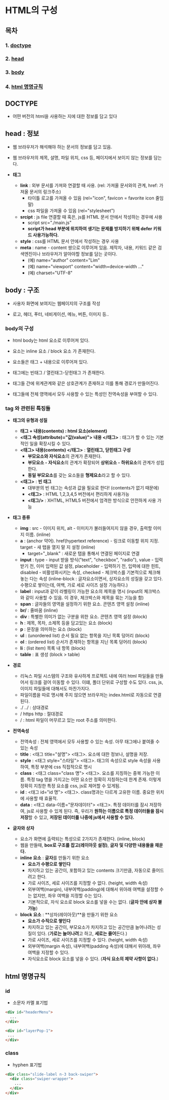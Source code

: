 # HTML의 구성

## 목차

### 1. [doctype](#doctype)

### 2. [head](#head-정보)

### 3. [body](#body-구조)

### 4. [html 명명규칙](#html-명명규칙)

## DOCTYPE

- 어떤 버전의 html을 사용하는 지에 대한 정보를 담고 있다

## head : 정보

- 웹 브라우저가 해석해야 하는 문서의 정보를 담고 있음.

- 웹 브라우저의 제목, 설명, 파일 위치, css 등, 페이지에서 보이지 않는 정보를 담는다.

- **태그**
  - **link** : 외부 문서를 가져와 연결할 때 사용. (rel: 가져올 문서와의 관계, href: 가져올 문서의 링크주소)
    - 타이틀 로고를 가져올 수 있음 (rel="icon", favicon = favorite icon 줄임말)
    - css 파일을 가져올 수 있음 (rel="stylesheet")
  - **srcipt** : js file 연결할 때 혹은, js를 HTML 문서 안에서 작성하는 경우에 사용
    - script src="./main.js"
    - **script가 head 부분에 위치하여 생기는 문제를 방지하기 위해 defer 키워드 사용가능하다.**
  - **style** : css를 HTML 문서 안에서 작성하는 경우 사용
  - **meta** : name - content 쌍으로 이루어져 있음. 제작자, 내용, 키워드 같은 검색엔진이나 브라우저가 알아야할 정보를 담는 곳이다.
    - (예) name="author" content="Lim"
    - (예) name="viewport" content="width=device-width ..."
    - (예) charset="UTF-8"

## body : 구조

- 사용자 화면에 보여지는 웹페이지의 구조를 작성

- 로고, 헤더, 푸터, 네비게이션, 메뉴, 버튼, 이미지 등..

### body의 구성

- html body는 html 요소로 이루어져 있다.

- 요소는 inline 요소 / block 요소 가 존재한다.

- 요소들은 태그 + 내용으로 이루어져 있다.

- 태그에는 빈태그 / 열린태그-닫힌태그 가 존재한다.

- 태그들 간에 위계관계와 같은 상호관계가 존재하고 이를 통해 경로가 만들어진다.

- 태그들에 전체 영역에서 모두 사용할 수 있는 특성인 전역속성을 부여할 수 있다.

### tag 와 관련된 특징들

- **태그의 유형과 성질**
  - **태그 + 내용(contents) : html 요소(element)**
  - **\<태그 속성(attribute)="값(value)"> 내용 \</태그>** : 태그가 할 수 있는 기본적인 일을 확장시킬 수 있다.
  - **\<태그> 내용(contents) \</태그>** : **열린태그, 닫힌태그 구성**
    - **부모요소와 자식요소**의 관계가 존재한다.
    - **부모요소 - 자식요소**의 관계가 확장되어 **상위요소 - 하위요소**의 관계가 성립한다.
    - **동일 부모요소**를 갖는 요소들을 **형제요소**라고 할 수 있다.
  - **\<태그>** : **빈 태그**
    - 대부분의 빈 태그는 속성과 값을 필요로 한다! (contents가 없기 때문에)
    - **\<태그>** : HTML 1,2,3,4,5 버전에서 편리하게 사용가능
    - **\<태그/>** : XHTML, HTML5 버전에서 엄격한 방식으로 안전하게 사용 가능

- **태그 종류**
  - **img** : src - 이미지 위치, alt - 이미지가 불러들여지지 않을 경우, 출력할 이미지 이름. (inline)
  - **a** : (anchor 약어). href(hypertext reference) - 링크로 이동할 위치 지정. target - 새 탭을 열지 말 지 설정 (inline)
    - target="_blank" : 새로운 탭을 통해서 연결된 페이지로 연결
  - **input** : type - input 받을 방식("text", "checkbox", "radio"), value - 입력 받기 전, 이미 입력된 값 설정, placeholder - 입력하기 전, 입력에 대한 힌트, disabled - 비활성화시키는 속성, checked - 체크박스를 기본적으로 체크해 놓는 다는 속성 (inline-block : 글자요소이면서, 상자요소의 성질을 갖고 있다. 수평으로 쌓이는데, 여백, 가로 세로 사이즈 설정 가능하다.)
  - **label** : input과 같이 라벨링이 가능한 요소의 제목을 명시 (input의 체크박스와 같이 사용할 수 있음. 이 경우, 체크박스와 제목을 묶는 기능을 함)
  - **span** : 글자들의 영역을 설정하기 위한 요소. 콘텐츠 영역 설정 (inline)
  - **br/** : 줄바꿈 (inline)
  - **div** : 특별한 의미가 없는 구분을 위한 요소. 콘텐츠 영역 설정 (block)
  - **h** : 제목, 목차, 소제목 등을 담고있는 요소 (block)
  - **p** : 문장을 의미하는 요소 (block)
  - **ul** : (unordered list) 순서 필요 없는 항목을 지닌 목록 덩어리 (block)
  - **ol** : (ordered list) 순서가 존재하는 항목을 지닌 목록 덩어리 (block)
  - **li** : (list item) 목록 내 항목 (block)
  - **table** : 표 생성 (block > table)
  
- **경로**
  - 리눅스 파일 시스템의 구조와 유사하게 프로젝트 내에 여러 html 파일들을 만들어서 링크를 걸어 이동할 수 있다. 이떄, 폴더 단위로 구성할 수도 있다. css, js, 이미지 파일들에 대해서도 마찬가지다.
  - 파일이름을 따로 명시해 주지 않으면 브라우저는 index.html로 자동으로 연결된다.
  - ./ ../ : 상대경로
  - / https http : 절대경로
  - / : html 파일이 머무르고 있는 root 주소를 의미한다.

- **전역속성**
  - 전역속성 : 전체 영역에서 모두 사용할 수 있는 속성. 아무 태그에나 붙여줄 수 있는 속성
  - **title** : \<태그 title="설명"> \<태그>. 요소에 대한 정보나, 설명을 저장.
  - **style** : \<태그 style="스타일"> \<태그>. 태그의 속성으로 style 속성을 사용하여, 특정 부분에 css 직접적으로 명시
  - **class** : \<태그 class="class 명"> \<태그>. 요소를 지칭하는 중복 가능한 이름. 특정 tag 명을 가지고는 어떤 요소만 정확히 지칭하는데 한계 존재. 이렇게 정확히 지칭한 특정 요소를 css, js로 제어할 수 있게됨.
  - **id** : \<태그 id="id 명"> \<태그>. class명과는 다르게 고유한 이름. 중요한 위치에 사용할 때 효율적.
  - **data** : \<태그 data-이름="문자데이터"> \<태그>. 특정 데이터를 잠시 저장하여, js로 사용할 수 있게 된다. 즉, 우리가 **원하는 이름으로 특정 데이터들을 잠시 저장**할 수 있고, **저장된 데이터를 나중에 js에서 사용할 수 있다.**

- **글자와 상자**
  - 요소가 화면에 출력되는 특성으로 2가지가 존재한다. (inline, block)
  - 웹을 만들때, **box로 구조를 잡고(레이아웃 설정)**, **글자 및 다양한 내용들을 채운다.**
  - **inline 요소** : **글자**를 만들기 위한 요소
    - **요소가 수평으로 쌓인다**
    - 차지하고 있는 공간이, 포함하고 있는 contents 크기만큼, 자동으로 줄어드려고 한다.
    - 가로 사이즈, 세로 사이즈를 지정할 수 없다. (height, width 속성)
    - 외부여백(margin), 내부여백(padding)에 대해서 위아래 여백을 설정할 수는 없지만, 좌우 여백을 지정할 수는 있다.
    - 기본적으로, 자식 요소로 block 요소를 넣을 수는 없다. (**글자 안에 상자 불가능**)
  - **block 요소** : **상자(레이아웃)**을 만들기 위한 요소
    - **요소가 수직으로 쌓인다**
    - 차지하고 있는 공간이, 부모요소가 차지하고 있는 공간만큼 늘어나려는 성질이 있다. (**가로는 늘어나려**고 하고, **세로는 줄어**든다.)
    - 가로 사이즈, 세로 사이즈를 지정할 수 있다. (height, width 속성)
    - 외부여백(margin 속성), 내부여백(padding 속성)에 대해서 위아래, 좌우 여백을 지정할 수 있다.
    - 자식요소로 block 요소를 넣을 수 있다. (**자식 요소의 제약 사항이 없다.**)

## html 명명규칙

### id

- 소문자 카멜 표기법

```html
<div id="headerMenu">
  ...
</div>

<div id="layerPop-1">
 ...
</div>
```

### class

- hyphen 표기법

```html
<div class="slide-label n-3 back-swiper">
  <div class="swiper-wrapper">
    ...
  </div>
</div>
```